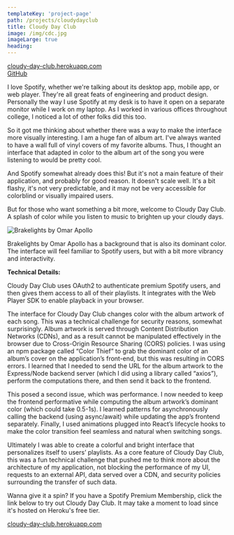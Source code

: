 ```yaml
---
templateKey: 'project-page'
path: /projects/cloudydayclub
title: Cloudy Day Club
image: /img/cdc.jpg
imageLarge: true
heading:  
---
```


[cloudy-day-club.herokuapp.com](https://cloudy-day-club.herokuapp.com/)  
[GitHub](https://github.com/aditdamodaran/cloudy-day-club)

I love Spotify, whether we're talking about its desktop app, mobile app, or web player. They're all great feats of engineering and product design. Personally the way I use Spotify at my desk is to have it open on a separate monitor while I work on my laptop. As I worked in various offices throughout college, I noticed a lot of other folks did this too. 

So it got me thinking about whether there was a way to make the interface more visually interesting. I am a huge fan of album art. I've always wanted to have a wall full of vinyl covers of my favorite albums. Thus, I thought an interface that adapted in color to the album art of the song you were listening to would be pretty cool. 

And Spotify somewhat already does this! But it's not a main feature of their application, and probably for good reason. It doesn't scale well. It's a bit flashy, it's not very predictable, and it may not be very accessible for colorblind or visually impaired users. 

But for those who want something a bit more, welcome to Cloudy Day Club. A splash of color while you listen to music to brighten up your cloudy days.

<div class="image-100"></div>

![Brakelights by Omar Apollo](/img/cloudydayclub/brakelights.jpg)
<div class="subtitle image-100">Brakelights by Omar Apollo has a background that is also its dominant color. The interface will feel familiar to Spotify users, but with a bit more vibrancy and interactivity.</div>

<b>Technical Details:</b>

Cloudy Day Club uses OAuth2 to authenticate premium Spotify users, and then gives them access to all of their playlists. It integrates with the Web Player SDK to enable playback in your browser. 

The interface for Cloudy Day Club changes color with the album artwork of each song. This was a technical challenge for security reasons, somewhat surprisingly. Album artwork is served through Content Distribution Networks (CDNs), and as a result cannot be manipulated effectively in the browser due to Cross-Origin Resource Sharing (CORS) policies.  I was using an npm package called “Color Thief” to grab the dominant color of an album’s cover on the application’s front-end, but this was resulting in CORS errors. I learned that I needed to send the URL for the album artwork to the Express/Node backend server (which I did using a library called “axios”), perform the computations there, and then send it back to the frontend.

This posed a second issue, which was performance. I now needed to keep the frontend performative while computing the album artwork’s dominant color (which could take 0.5-1s). I learned patterns for asynchronously calling the backend (using async/await) while updating the app’s frontend separately. Finally, I used animations plugged into React’s lifecycle hooks to make the color transition feel seamless and natural when switching songs. 

Ultimately I was able to create a colorful and bright interface that personalizes itself to users’ playlists. As a core feature of Cloudy Day Club, this was a fun technical challenge that pushed me to think more about the architecture of my application, not blocking the performance of my UI, requests to an external API, data served over a CDN, and security policies surrounding the transfer of such data.

Wanna give it a spin? If you have a Spotify Premium Membership, click the link below to try out Cloudy Day Club. It may take a moment to load since it's hosted on Heroku's free tier.

[cloudy-day-club.herokuapp.com](https://cloudy-day-club.herokuapp.com/)  